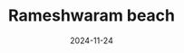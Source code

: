 ---
title: "Rameshwaram beach"
date: 2024-11-24
image: "/images/gallery/pathway_to_srilanka.jpg"
caption: "Almost at the land bridge betweeen India and Sri Lanka"
---